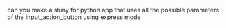 can you make a shiny for python app that uses all the possible parameters of the input_action_button using express mode